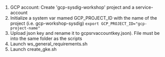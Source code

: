 1. GCP account: Create 'gcp-sysdig-workshop' project and a service-account 
2. Initialize a system var mamed GCP_PROJECT_ID with the name of the project (i.e. gcp-workshop-sysdig)
    ``
    export GCP_PROJECT_ID="gcp-project-name"
    ``
3. Upload json key and rename it to gcpsrvaccountkey.json). File must be into the same folder as the scripts
4. Launch ws_general_requirements.sh
5. Launch create_gke.sh
